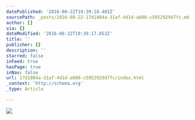 ```yaml
---
datePublished: '2016-08-22T19:39:18.403Z'
sourcePath: _posts/2016-08-22-17d1804a-31af-4d1d-a600-c5952929d7fc.md
author: []
via: {}
dateModified: '2016-08-22T19:39:17.853Z'
title: ''
publisher: {}
description: ''
starred: false
inFeed: true
hasPage: true
inNav: false
url: 17d1804a-31af-4d1d-a600-c5952929d7fc/index.html
_context: 'http://schema.org'
_type: Article

---
```

![](https://the-grid-user-content.s3-us-west-2.amazonaws.com/ee885b5d-1f97-499c-ab64-89acf9a3a7aa.jpg)